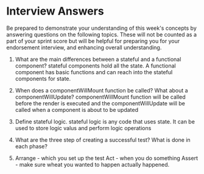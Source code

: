 # Interview Answers
Be prepared to demonstrate your understanding of this week's concepts by answering questions on the following topics. These will not be counted as a part of your sprint score but will be helpful for preparing you for your endorsement interview, and enhancing overall understanding.
 
 1. What are the main differences between a stateful and a functional component?
  stateful components hold all the state. A functional component has basic functions and can reach into the stateful components for state.

2. When does a componentWillMount function be called? What about a componentWillUpdate?
  componentWillMount function will be called before the render is executed and the componentWillUpdate will be called when a component is about to be updated

3. Define stateful logic.
  stateful logic is any code that uses state. It can be used to store logic valus and perform logic operations

4. What are the three step of creating a successful test? What is done in each phase?
1. Arrange - which you set up the test
    Act - when you do something
    Assert - make sure wheat you wanted to happen actually happened.